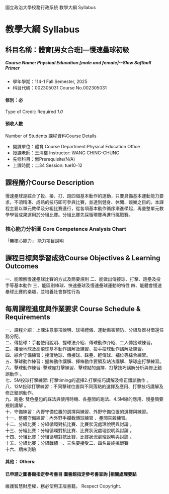國立政治大學校務行政系統 教學大綱 Syllabus
# 教學大綱 Syllabus
##  科目名稱：體育[男女合班]—慢速壘球初級
#####  Course Name: Physical Education [male and female]--Slow Softball Primer
  * 學年學期：114-1 Fall Semester, 2025 
  * 科目代碼：002305031 Course No.002305031
#### 修別：必
Type of Credit: Required 
_1.0_
#### 預收人數
Number of Students
課程資料Course Details
  * 開課單位：體育 Course Department:Physical Education Office 
  * 授課老師：王清欉 Instructor: WANG CHING-CHUNG 
  * 先修科目：無Prerequisite(N/A)
  * 上課時間：二34 Session: tue10-12
##  課程簡介Course Description
慢速壘球是綜合了投、接、打、跑四個基本動作的運動，只要具備基本運動能力要求，不須精湛、成熟的技巧即可參與比賽，並達到健身、休閒、娛樂之目的。本課程主要以單元教學及分組比賽進行，從各項基本動作循序漸進學起，再彙整單元教學學習成果運用於分組比賽。分組比賽先採循環賽再進行挑戰賽。
###  核心能力分析圖 Core Competence Analysis Chart
「無核心能力」 
能力項目說明
##  課程目標與學習成效Course Objectives & Learning Outcomes 
一、能瞭解慢速壘球比賽的方式及簡要規則
二、能做出傳接球、打擊、跑壘及投手等基本動作
三、能區別棒球、快速壘球及慢速壘球運動的特性
四、能體會慢速壘球比賽的樂趣，並培養社會群性行為
##  每周課程進度與作業要求 Course Schedule & Requirements
一、課程介紹：上課注意事項說明、球場禮儀、運動傷害預防、分組及器材借還任務分配。   
二、傳接球：手套使用說明、握球法介紹、傳球動作介紹、二人傳接球練習。  
三、接滾地球及高飛球基本動作講解及練習、投手投球動作講解及練習。   
四、綜合守備練習：接滾地球、傳接球、踩壘、輕傳球、補位等綜合練習。   
五、擊球動作練習：握棒動作講解、揮棒動作要領及站法講解、擊球座打擊練習。  
六、擊球動作練習: 擊球座打擊練習、擊球點的選擇、打擊技巧講解分析與修正錯誤動作 。  
七、5M投球打擊練習: 打擊timing的選擇2.打擊技巧講解及修正錯誤動作 。   
八、12M投球打擊練習：不同擊球位置與不同落點的選擇及應用、打擊技巧講解及修正錯誤動作。  
九、跑壘: 雙色壘包的踩法與使用時機、各壘間的跑法、4.5M線的應用、慢壘簡要規則講解 。   
十、守備練習：內野守備位置的選擇與練習、外野守備位置的選擇與練習。   
十一、整體守備練習：內外野手攔截傳球練習 、壘間夾殺練習。  
十二、分組比賽：分組循環對抗比賽、比賽狀況處理說明與討論 。  
十三、分組比賽：分組循環對抗比賽、比賽狀況處理說明與討論 。  
十四、分組比賽：分組循環對抗比賽、比賽狀況處理說明與討論 。  
十五、分組比賽：分組戰績一、三名要接受二、四名最終挑戰賽  
十六、期末測驗  
####  其他： Others:
####  已申請之圖書館指定參考書目  圖書館指定參考書查詢 |相關處理要點
維護智慧財產權，務必使用正版書籍。 Respect Copyright.